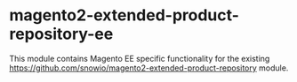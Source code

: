 # magento2-extended-product-repository-ee

This module contains Magento EE specific functionality for the existing 
https://github.com/snowio/magento2-extended-product-repository module. 


